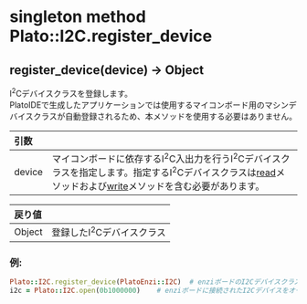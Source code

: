 # singleton method Plato::I2C.register_device

## register_device(device) -> Object

I<sup>2</sup>Cデバイスクラスを登録します。  
PlatoIDEで生成したアプリケーションでは使用するマイコンボード用のマシンデバイスクラスが自動登録されるため、本メソッドを使用する必要はありません。

|引数||
|:--|:--|
|device|マイコンボードに依存するI<sup>2</sup>C入出力を行うI<sup>2</sup>Cデバイスクラスを指定します。指定するI<sup>2</sup>Cデバイスクラスは[read](read.md)メソッドおよび[write](write.md)メソッドを含む必要があります。|

|戻り値||
|:--|:--|
|Object|登録したI<sup>2</sup>Cデバイスクラス|

### 例:
```Ruby
Plato::I2C.register_device(PlatoEnzi::I2C)  # enziボードのI2Cデバイスクラスを登録します
i2c = Plato::I2C.open(0b1000000)    # enziボードに接続されたI2Cデバイスをオープンします
```
